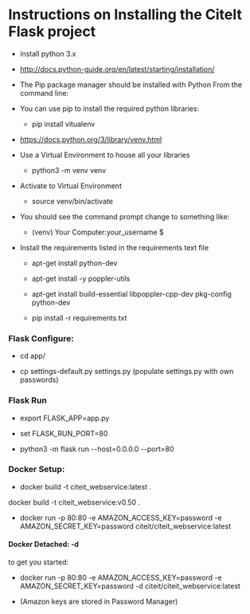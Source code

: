 # Instructions on Installing the CiteIt Flask project

  * install python 3.x
  * http://docs.python-guide.org/en/latest/starting/installation/

  * The Pip package manager should be installed with Python
	From the command line:

  * You can use pip to install the required python libraries:
    * pip install vitualenv

  * https://docs.python.org/3/library/venv.html
  * Use a Virtual Environment to house all your libraries
    * python3 -m venv venv

  * Activate to Virtual Environment
    * source venv/bin/activate

  * You should see the command prompt change to something like:
    * (venv) Your Computer:your_username $

  * Install the requirements listed in the requirements text file
    * apt-get install python-dev
    * apt-get install -y poppler-utils
    * apt-get install build-essential libpoppler-cpp-dev pkg-config python-dev

    * pip install -r requirements.txt

    
### Flask Configure:

  * cd app/

  * cp settings-default.py settings.py
  (populate settings.py with own passwords)


### Flask Run

  * export FLASK_APP=app.py

  * set FLASK_RUN_PORT=80

  * python3 -m flask run --host=0.0.0.0 --port=80

### Docker Setup:

  * docker build -t citeit_webservice:latest .
  
  docker build -t citeit_webservice:v0.50 .
  
  

  * docker run -p 80:80 -e AMAZON_ACCESS_KEY=password -e AMAZON_SECRET_KEY=password citeit/citeit_webservice:latest
  

#### Docker Detached:  -d

to get you started:
  * docker run -p 80:80 -e AMAZON_ACCESS_KEY=password -e AMAZON_SECRET_KEY=password -d citeit/citeit_webservice:latest
  
  * (Amazon keys are stored in Password Manager)
  
